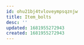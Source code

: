 ```yaml
---
id: ohu21bj4tvloveympsqznjw
title: Item_bolts
desc: ''
updated: 1681955272943
created: 1681955272943
---
```

